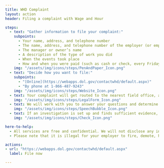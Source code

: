 ```yaml
---
title: WHD Complaint
layout: action
header: Filing a complaint with Wage and Hour

steps:
  - text: "Gather information to file your complaint:"
    subpoints:
      - Your name, address, and telephone number
      - The name, address, and telephone number of the employer (or employment agency) you want to file a complaint against
      - The manager or owner’s name
      - A description of the type of work you did
      - When the events took place
      - How and when you were paid (such as cash or check, every Friday)
    img: "/assets/img/icons/steps/PenAndPaper_Icon.png"
  - text: "Decide how you want to file:"
    subpoints:
      - "[Online](https://webapps.dol.gov/contactwhd/default.aspx)"
      - "By phone at 1-866-487-9243"
    img: "/assets/img/icons/steps/Website_Icon.png"
  - text: Your complaint will get routed to the nearest field office, and they will contact you within 2 business days.
    img: "/assets/img/icons/steps/LegalForm_Icon.png"
  - text: We will work with you to answer your questions and determine whether an investigation is the best course of action.
    img: "/assets/img/icons/steps/SpeechBubble_Icon.png"
  - text: If an investigation is set up and finds sufficient evidence, you’ll receive a check for lost wages.
    img: "/assets/img/icons/steps/Check_Icon.png"

here-to-help:
  - All services are free and confidential. We will not disclose any information to your employer unless you decide to file a formal complaint.
  - Please note that it is illegal for your employer to fire, demote, harass, or otherwise retaliate against you for filing a complaint with the Wage and Hour Division.

actions:
- url: "https://webapps.dol.gov/contactwhd/default.aspx"
  label: File now

---
```

